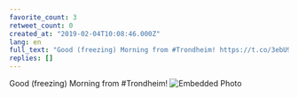 ```yaml
---
favorite_count: 3
retweet_count: 0
created_at: "2019-02-04T10:08:46.000Z"
lang: en
full_text: "Good (freezing) Morning from #Trondheim! https://t.co/3ebU942A4t"
replies: []
---
```


Good (freezing) Morning from #Trondheim!
![Embedded Photo](https://twitter-media-coderbyheart.s3.eu-north-1.amazonaws.com/1092364330333540352-DyjbjQAXgAE6y-p.jpg)
